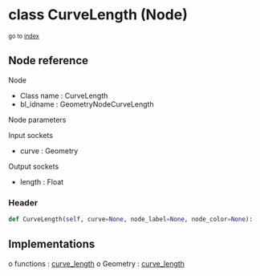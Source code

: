 # class CurveLength (Node)

<sub>go to [index](/docs/index.md)</sub>

## Node reference

Node
 - Class name : CurveLength
 - bl_idname : GeometryNodeCurveLength

Node parameters

Input sockets
 - curve : Geometry

Output sockets
 - length : Float

### Header

``` python
def CurveLength(self, curve=None, node_label=None, node_color=None):
```

## Implementations

o functions : [curve_length](/docs/GeoNodes_classes/curve_length.md)
o Geometry : [curve_length](/docs/GeoNodes_classes/curve_length.md) 

